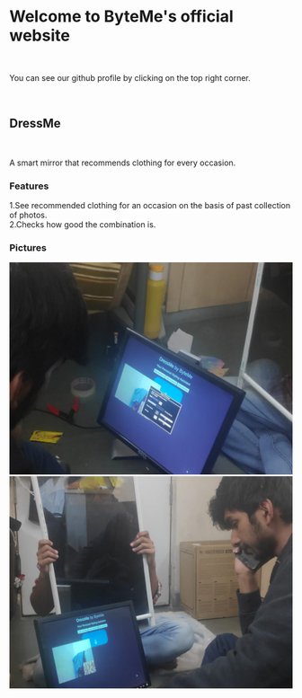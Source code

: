 # Welcome to ByteMe's official website

​

You can see our github profile by clicking on the top right corner. 

​

## DressMe

​

A smart mirror that recommends clothing for every occasion.
​


### Features
1.See recommended clothing for an occasion on the basis of past collection of photos.    
2.Checks how good the combination is.

### Pictures
![alt text](0b9699a3-f97f-406d-bb5a-b577835747cf.jpeg)  ![alt text](48f2a5cb-cd97-4bec-bc12-800b09ff19a8.jpeg)


​




